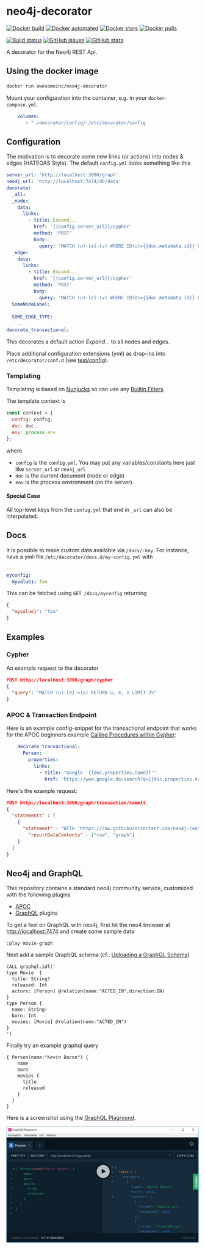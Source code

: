 # neo4j-decorator

[![Docker build](https://img.shields.io/docker/build/awesomeinc/neo4j-decorator.svg?logo=docker)](https://hub.docker.com/r/awesomeinc/neo4j-decorator/builds/)
[![Docker automated](https://img.shields.io/docker/automated/awesomeinc/neo4j-decorator.svg?logo=docker)](https://travis-ci.org/awesome-inc/neo4j-decorator/)
[![Docker stars](https://img.shields.io/docker/stars/awesomeinc/neo4j-decorator.svg)](https://travis-ci.org/awesome-inc/neo4j-decorator/)
[![Docker pulls](https://img.shields.io/docker/pulls/awesomeinc/neo4j-decorator.svg?logo=docker)](https://travis-ci.org/awesome-inc/neo4j-decorator/)

[![Build status](https://img.shields.io/travis/awesome-inc/neo4j-decorator.svg?logo=travis)](https://travis-ci.org/awesome-inc/neo4j-decorator/)
[![GitHub issues](https://img.shields.io/github/issues/awesome-inc/neo4j-decorator.svg?logo=github "GitHub issues")](https://github.com/awesome-inc/neo4j-decorator)
[![GitHub stars](https://img.shields.io/github/stars/awesome-inc/neo4j-decorator.svg?logo=github "GitHub stars")](https://github.com/awesome-inc/neo4j-decorator)

A decorator for the Neo4j REST Api.

## Using the docker image

```bash
docker run awesomeinc/neo4j-decorator
```

Mount your configuration into the container, e.g. in your `docker-compose.yml`.

```yml
    volumes:
       - "./decorator/config/:/etc/decorator/config
```

## Configuration

The motivation is to decorate some new links (or actions) into nodes & edges (HATEOAS Style).
The default `config.yml` looks something like this

```yml
server_url: 'http://localhost:3000/graph'
neo4j_url: 'http://localhost:7474/db/data'
decorate:
  _all:
  _node:
    data:
      links:
        - title: Expand...
          href: '{{config.server_url}}/cypher'
          method: 'POST'
          body:
            query: 'MATCH (u)-[e]-(v) WHERE ID(u)={{doc.metadata.id}} RETURN u,e,v'
  _edge:
    data:
      links:
        - title: Expand...
          href: '{{config.server_url}}/cypher'
          method: 'POST'
          body:
            query: 'MATCH (u)-[e]-(v) WHERE ID(e)={{doc.metadata.id}} RETURN u,e,v'
  SomeNodeLabel:
    ...
  SOME_EDGE_TYPE:
    ...
decorate_transactional:
```

This decorates a default action _Expand..._ to all nodes and edges.

Place additional configuration extensions (yml) as drop-ins into `/etc/decorator/conf.d` (see [test/config](./test/config)).

### Templating

Templating is based on [Nunjucks](https://mozilla.github.io/nunjucks/) so can use any [Builtin Filters](https://mozilla.github.io/nunjucks/templating.html#builtin-filters).

The template context is

```javascript
const context = {
  config: config,
  doc: doc,
  env: process.env
};
```

where

- `config` is the `config.yml`. You may put any variables/constants here just like `server_url` or `neo4j_url`
- `doc` is the current document (node or edge)
- `env` is the process environment (on the server).

#### Special Case

All top-level keys from the `config.yml` that end in `_url` can also be interpolated.

## Docs

It is possible to make custom data available via `/docs/:key`. For instance, have a yml-file `/etc/decorator/docs.d/my-config.yml` with

```yml
---
myconfig:
  myvalue1: foo
```

This can be fetched using `GET /docs/myconfig` returning

```json
{
  "myvalue1": "foo"
}
```

## Examples

### Cypher

An example request to the decorator

```json
POST http://localhost:3000/graph/cypher
{
  "query": "MATCH (u)-[e]->(v) RETURN u, e, v LIMIT 25"
}
```

### APOC & Transaction Endpoint

Here is an example config-snippet for the transactional endpoint that works for the APOC beginners example [Calling Procedures within Cypher](https://neo4j-contrib.github.io/neo4j-apoc-procedures/#_calling_procedures_within_cypher):

```yml
    decorate_transactional:
      Person:
        properties:
          links:
            - title: "Google '{{doc.properties.name}}'"
              href: 'https://www.google.de/search?q={{doc.properties.name}}'
```

Here's the example request:

```json
POST http://localhost:3000/graph/transaction/commit
{
  "statements" : [
    {
      "statement" : "WITH 'https://raw.githubusercontent.com/neo4j-contrib/neo4j-apoc-procedures/3.2/src/test/resources/person.json' AS url\nCALL apoc.load.json(url) YIELD value as person\nMERGE (p:Person {name:person.name})\nON CREATE SET p.age = person.age, p.children = size(person.children)\nRETURN p",
        "resultDataContents" : ["row", "graph"]
    }
  ]
}
```

## Neo4j and GraphQL

This repository contains a standard neo4j community service, customized with the following plugins

- [APOC](https://github.com/neo4j-contrib/neo4j-apoc-procedures)
- [GraphQL](https://github.com/neo4j-graphql/neo4j-graphql) plugins

To get a feel on GraphQL with neo4j, first hit the neo4 browser at
[http://localhost:7474](http://localhost:7474) and create some sample data

```cypher
:play movie-graph
```

Next add a sample GraphQL schema (cf.: [Uploading a GraphQL Schema](https://github.com/neo4j-graphql/neo4j-graphql#uploading-a-graphql-schema))

```cypher
CALL graphql.idl('
type Movie  {
  title: String!
  released: Int
  actors: [Person] @relation(name:"ACTED_IN",direction:IN)
}
type Person {
  name: String!
  born: Int
  movies: [Movie] @relation(name:"ACTED_IN")
}
')
```

Finally try an example graphql query

```graphiql
{ Person(name:"Kevin Bacon") {
    name
    born
    movies {
      title
      released
    }
  }
}
```

Here is a screenshot using the [GraphQL Plaground](https://github.com/prisma/graphql-playground).

![GraphQL Playground](img/graphql-playground.jpg)
